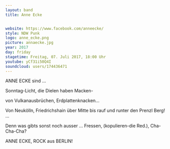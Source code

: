 ```yaml
---
layout: band
title: Anne Ecke


website: https://www.facebook.com/anneecke/
style: NDW Punk
logo: anne_ecke.png
picture: annaecke.jpg
year: 2017
day: friday
stagetime: Freitag, 07. Juli 2017, 18:00 Uhr
youtube: yCf31i50Q4I
soundcloud: users/174436471
---
```

ANNE ECKE sind ...


Sonntag-Licht, die Dielen haben Macken-


von Vulkanausbrüchen, Erdplattenknacken...


Von Neukölln, Friedrichshain über Mitte bis rauf und  runter den Prenzl Berg! ...


Denn was gibts sonst noch ausser ... Fressen,  (kopulieren-die Red.), Cha-Cha-Cha?


ANNE ECKE, ROCK aus BERLIN!
